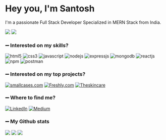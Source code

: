 <h1>Hey you, I'm Santosh</h1>

I'm a passionate Full Stack Developer Specialized in MERN Stack from India.

![](https://komarev.com/ghpvc/?username=your-github-Santosh-Konappanavar&style=flat-square&label=Profile+Views)
<img src="https://badges.pufler.dev/Commits/yearly/taherahmed14" />

### :heavy_minus_sign: Interested on my skills?
<p>
<a><img src="https://img.shields.io/badge/HTML5-E34F26?style=for-the-badge&logo=html5&logoColor=white" alt="html5"/></a>
<a><img src="https://img.shields.io/badge/CSS3-1572B6?style=for-the-badge&logo=css3&logoColor=white" alt="css3"/> </a>
<a><img src="https://img.shields.io/badge/JavaScript-323330?style=for-the-badge&logo=javascript&logoColor=F7DF1E" alt="javascript"/></a>
<a><img src="https://img.shields.io/badge/Node.js-339933?style=for-the-badge&logo=nodedotjs&logoColor=white" alt="nodejs" /></a>
<a><img src="https://img.shields.io/badge/Express.js-000000?style=for-the-badge&logo=express&logoColor=white" alt="expressjs"/></a>
<a><img src="https://img.shields.io/badge/MongoDB-4EA94B?style=for-the-badge&logo=mongodb&logoColor=white" alt="mongodb"/></a>
<a><img src="https://img.shields.io/badge/React-20232A?style=for-the-badge&logo=react&logoColor=61DAFB" alt="reactjs" /></a>
<a><img src="https://img.shields.io/badge/npm-CB3837?style=for-the-badge&logo=npm&logoColor=white" alt="npm"/></a>
<a><img src="https://img.shields.io/badge/Postman-FF6C37?style=for-the-badge&logo=Postman&logoColor=white" alt="postman"/></a>


 


</p>

### :heavy_minus_sign: Interested on my top projects?

<p>
<a href="https://github.com/Santosh-Konappanavar/smallcases_project" target="blank"><img src="https://img.shields.io/static/v1?style=for-the-badge&message=smallcases.com&color=000000&logo=Nordstrom&logoColor=FFFFFF&label=" alt="smallcases.com"/></a>
<a href="https://github.com/Santosh-Konappanavar/Freshly.com" target="blank"><img src="https://img.shields.io/static/v1?style=for-the-badge&message=Freshly.com&color=00d09c&logoColor=FFFFFF&label=" alt="Freshly.com" /></a>
<a href="https://github.com/Santosh-Konappanavar/Theskincare" target="blank"><img src="https://img.shields.io/static/v1?style=for-the-badge&message=Theskincare&color=000000&logo=Adidas&logoColor=FFFFFF&label=" alt="Theskincare"/></a>
</p>

### :heavy_minus_sign: Where to find me?
<p> <a href="https://www.linkedin.com/in/santosh-konappanavar/" target="_blank"><img alt="LinkedIn" src="https://img.shields.io/badge/linkedin-%230077B5.svg?&style=for-the-badge&logo=linkedin&logoColor=white" /></a> <a href="https://medium.com/@ssk21m"
SaveCancel
" target="_blank"><img alt="Medium" src="https://img.shields.io/badge/medium-%2312100E.svg?&style=for-the-badge&logo=medium&logoColor=white" /></a>
</p>

### :heavy_minus_sign: My Github stats
<p>
<img align="center" src="https://github-readme-stats.vercel.app/api/top-langs/?username=Santosh-Konappanavar&layout=compact&bg_color=0,73FA79,73FDFF,7A81FF&theme=graywhite&langs_count=10&exclude_repo=kasweb">
<img align="center" src="https://github-readme-stats.vercel.app/api?username=Santosh-Konappanavar&count_private=true&show_icons=trueline_height=21&bg_color=0,EC6C6C,FFD479,FFFC79,73FA79&theme=graywhite">	
<img align="center" src="https://github-readme-streak-stats.herokuapp.com/?user=Santosh-Konappanavar&theme=dracula">
</p>



<!--<img alt="React" src="https://img.shields.io/badge/-React-45b8d8?style=flat-square&logo=react&logoColor=white" />-->

<!--### :heavy_minus_sign: Interested on my Story?
When I graduated as a electronics engineer, I never thought that I would be on the path to become a web developer. I started my career as a network engineer, then worked as former  in my land for the next 2 years.
However, the agriculture work did not provide me the satisfaction that I was seeking for my career growth. This is when I came across the career option of web development and was immediately intrigued.

While I was exploring career paths on web development, I learned about Masai school and joined a 30-weeks full-time course on Full-Stack Web Development. Ever since, I became determined to learn new skills and frameworks. I was able to apply my learnings while developing projects and that became an enjoyable process.

I started from scratch with next to no knowledge about web development. But, in the span on 2 months I was able to build an E-commerce page with proper flow and validations. This experience ignited a spark in me to learn and develop more.

With Masai school, I have developed my skills with hands-on experience on MERN stack, critical thinking by solving Data Structures and Algorithms. Through learning and implementing, I have become an expert in JavaScript, HTML, and CSS.

My previous work experience, combined with everything that I have learnt in the past few months has enhanced my skills in coordination, clear communication and decision making.

My hobbies include travelling, reading books, exploring movies and listening to music.

Looking forward to applying the acquired skills on solving intricate problems and making life much easier.
Feel free to reach me at: ssk21m@gmail.com.
You can view my work at:-->




 



<!--
**Santosh-Konappanavar/Santosh-Konappanavar** is a ✨ _special_ ✨ repository because its `README.md` (this file) appears on your GitHub profile.

Here are some ideas to get you started:

- 🔭 I’m currently working on ...
- 🌱 I’m currently learning ...
- 👯 I’m looking to collaborate on ...
- 🤔 I’m looking for help with ...
- 💬 Ask me about ...
- 📫 How to reach me: ...
- 😄 Pronouns: ...
- ⚡ Fun fact: ...
-->

